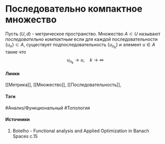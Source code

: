 # Последовательно компактное множество
Пусть $(U,d)$ - метрическое пространство. Множество $A\subset U$ называют *последовательно компактным* если для каждой последовательности $\{u_{n}\}\subset A$, существует подпоследовательность $\{u_{n_{k}}\}$ и элемент $u\in A$ такие что
$$
u_{n_{k}}\to u,\quad k\to\infty
$$
#### Линки
 [[Метрика]],
 [[Множество]],
 [[Последовательность]],
#### Тэги
 #Анализ/Функциональный 
 #Топология 
#### Источники
1. Botelho - Functional analysis and Applied Optimization in Banach Spaces с.15